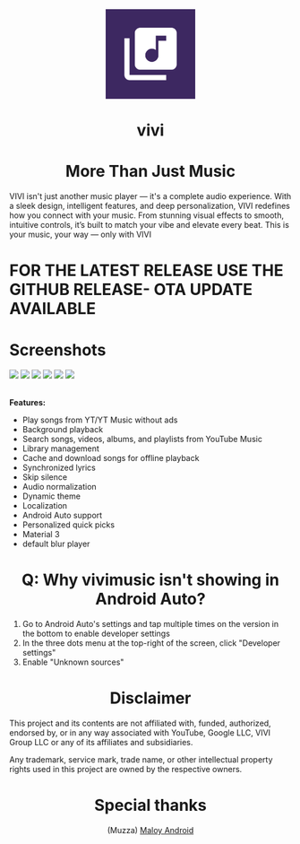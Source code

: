 <div align="center">
 <img src="https://github.com/vivizzz007/vivi-music/blob/main/assets/img.png" width="160" height="160" style="display: block; margin: 0 auto"/>
 <h1>vivi</h1>
<h1>More Than Just Music</h1>

</div>

VIVI isn't just another music player — it's a complete audio experience. With a sleek design, intelligent features, and deep personalization, VIVI redefines how you connect with your music. From stunning visual effects to smooth, intuitive controls, it’s built to match your vibe and elevate every beat. This is your music, your way — only with VIVI
</div>





<h1> FOR THE LATEST RELEASE USE THE GITHUB RELEASE- OTA UPDATE AVAILABLE </h1>


<h1>Screenshots</h1>
<p>
  <img src="https://github.com/vivizzz007/vivi-music/blob/main/fastlane/metadata/android/en-US/images/phoneScreenshots/backup.png" width="30%" />
  <img src="https://github.com/vivizzz007/vivi-music/blob/main/fastlane/metadata/android/en-US/images/phoneScreenshots/about_me.png"width="30%" />
 
  <img src="https://github.com/vivizzz007/vivi-music/blob/main/fastlane/metadata/android/en-US/images/phoneScreenshots/home_me.png" width="30%" />
  <img src="https://github.com/vivizzz007/vivi-music/blob/main/fastlane/metadata/android/en-US/images/phoneScreenshots/search.png" width="30%" />
  <img src="https://github.com/vivizzz007/vivi-music/blob/main/fastlane/metadata/android/en-US/images/phoneScreenshots/updateme.png" width="30%" />
  <img src="https://github.com/vivizzz007/vivi-music/blob/main/fastlane/metadata/android/en-US/images/phoneScreenshots/changelog.png" width="30%" />
</p>


<br><b>Features:</b>

- Play songs from YT/YT Music without ads
- Background playback
- Search songs, videos, albums, and playlists from YouTube Music
- Library management
- Cache and download songs for offline playback
- Synchronized lyrics
- Skip silence
- Audio normalization
- Dynamic theme
- Localization
- Android Auto support
- Personalized quick picks
- Material 3
- default blur player



<div align="center">
<h1> Q: Why vivimusic isn't showing in Android Auto? </h1>
</div>

1. Go to Android Auto's settings and tap multiple times on the version in the bottom to enable
   developer settings
2. In the three dots menu at the top-right of the screen, click "Developer settings"
3. Enable "Unknown sources"

<div align="center">
<h1>Disclaimer</h1>
</div>

This project and its contents are not affiliated with, funded, authorized, endorsed by, or in any way associated with YouTube, Google LLC, VIVI Group LLC or any of its affiliates and subsidiaries.

Any trademark, service mark, trade name, or other intellectual property rights used in this project are owned by the respective owners.

<div align="center">
<h1>Special thanks</h1>

(Muzza)
[Maloy Android](https://github.com/Maloy-Android)


</div>
